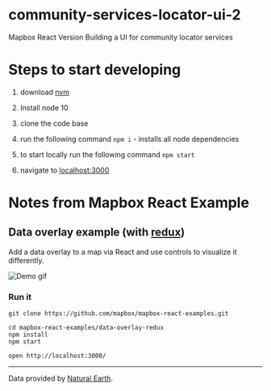 # community-services-locator-ui-2

Mapbox React Version
Building a UI for community locator services



# Steps to start developing


1. download [nvm](https://github.com/creationix/nvm)

2. Install node 10

3. clone the code base

4. run the following command `npm i` - installs all node dependencies

5. to start locally run the following command `npm start`

6. navigate to [localhost:3000](http://localhost:3000/)


# Notes from Mapbox React Example
Data overlay example (with [redux](https://www.npmjs.com/package/redux))
---

Add a data overlay to a map via React and use controls to visualize it differently.

![Demo gif](https://i.imgur.com/FiqNRfZ.gif)

### Run it

    git clone https://github.com/mapbox/mapbox-react-examples.git

    cd mapbox-react-examples/data-overlay-redux
    npm install
    npm start

    open http://localhost:3000/

---

Data provided by [Natural Earth](http://www.naturalearthdata.com/).
